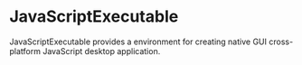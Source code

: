 JavaScriptExecutable
====================

JavaScriptExecutable provides a environment for creating native GUI cross-platform JavaScript desktop application.
